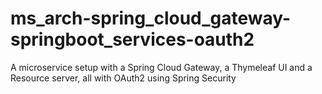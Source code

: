 # ms_arch-spring_cloud_gateway-springboot_services-oauth2
A microservice setup with a Spring Cloud Gateway, a Thymeleaf UI and a Resource server, all with OAuth2 using Spring Security
